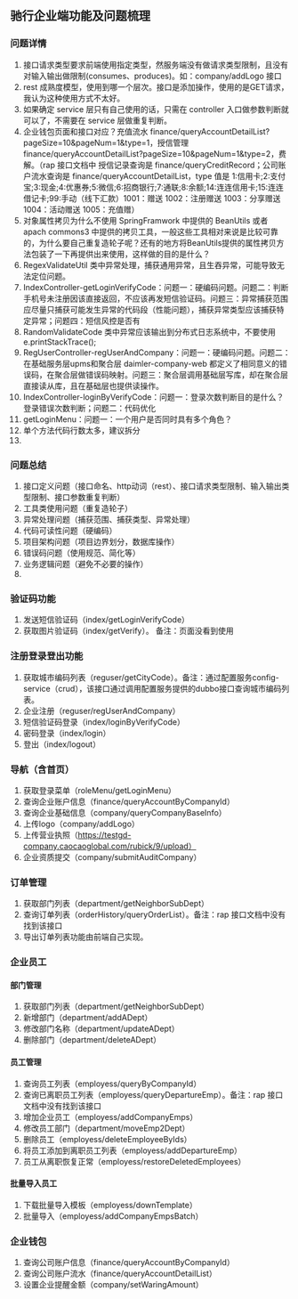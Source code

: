 ## 驰行企业端功能及问题梳理

### 问题详情

1. 接口请求类型要求前端使用指定类型，然服务端没有做请求类型限制，且没有对输入输出做限制(consumes、produces)。如：company/addLogo 接口
2. rest 成熟度模型，使用到哪一个层次。接口是添加操作，使用的是GET请求，我认为这种使用方式不太好。
3. 如果确定 service 层只有自己使用的话，只需在 controller 入口做参数判断就可以了，不需要在 service 层做重复判断。
4. 企业钱包页面和接口对应？充值流水 finance/queryAccountDetailList?pageSize=10&pageNum=1&type=1，授信管理finance/queryAccountDetailList?pageSize=10&pageNum=1&type=2，费解。（rap 接口文档中 授信记录查询是 finance/queryCreditRecord；公司账户流水查询是  finance/queryAccountDetailList，type 值是 1:信用卡;2:支付宝;3:现金;4:优惠券;5:微信;6:招商银行;7:通联;8:余额;14:连连信用卡;15:连连借记卡;99:手动（线下汇款）1001：赠送 1002：注册赠送 1003：分享赠送 1004：活动赠送 1005：充值赠）
5. 对象属性拷贝为什么不使用 SpringFramwork 中提供的 BeanUtils 或者 apach commons3 中提供的拷贝工具，一般这些工具相对来说是比较可靠的，为什么要自己重复造轮子呢？还有的地方将BeanUtils提供的属性拷贝方法包装了一下再提供出来使用，这样做的目的是什么？
6. RegexValidateUtil 类中异常处理，捕获通用异常，且生吞异常，可能导致无法定位问题。
7. IndexController-getLoginVerifyCode：问题一：硬编码问题。问题二：判断手机号未注册因该直接返回，不应该再发短信验证码。问题三：异常捕获范围应尽量只捕获可能发生异常的代码段（性能问题），捕获异常类型应该捕获特定异常；问题四：短信风控是否有
8. RandomValidateCode 类中异常应该输出到分布式日志系统中，不要使用 e.printStackTrace();
9. RegUserController-regUserAndCompany：问题一：硬编码问题。问题二：在基础服务层upms和聚合层 daimler-company-web 都定义了相同意义的错误码，在聚合层做错误码映射。问题三：聚合层调用基础层写库，却在聚合层直接读从库，且在基础层也提供读操作。
10. IndexController-loginByVerifyCode：问题一：登录次数判断目的是什么？登录错误次数判断；问题二：代码优化
11. getLoginMenu：问题一：一个用户是否同时具有多个角色？
12. 单个方法代码行数太多，建议拆分
13. 



### 问题总结
1. 接口定义问题（接口命名、http动词（rest）、接口请求类型限制、输入输出类型限制、接口参数重复判断）
2. 工具类使用问题（重复造轮子）
3. 异常处理问题（捕获范围、捕获类型、异常处理）
4. 代码可读性问题（硬编码）
5. 项目架构问题（项目边界划分，数据库操作）
6. 错误码问题（使用规范、简化等）
7. 业务逻辑问题（避免不必要的操作）
8. 



### 验证码功能
1. 发送短信验证码（index/getLoginVerifyCode）
2. 获取图片验证码（index/getVerify）。 备注：页面没看到使用


### 注册登录登出功能
1. 获取城市编码列表（reguser/getCityCode）。备注：通过配置服务config-service（crud），该接口通过调用配置服务提供的dubbo接口查询城市编码列表。
2. 企业注册（reguser/regUserAndCompany）
3. 短信验证码登录（index/loginByVerifyCode）
4. 密码登录（index/login）
5. 登出（index/logout）


### 导航（含首页）
1. 获取登录菜单（roleMenu/getLoginMenu）
2. 查询企业账户信息（finance/queryAccountByCompanyId）
3. 查询企业基础信息（company/queryCompanyBaseInfo）
4. 上传logo（company/addLogo）
5. 上传营业执照（https://testgd-company.caocaoglobal.com/rubick/9/upload）
6. 企业资质提交（company/submitAuditCompany）


### 订单管理
1. 获取部门列表（department/getNeighborSubDept）
2. 查询订单列表（orderHistory/queryOrderList）。备注：rap 接口文档中没有找到该接口
3. 导出订单列表功能由前端自己实现。


### 企业员工
#### 部门管理
1. 获取部门列表（department/getNeighborSubDept）
2. 新增部门（department/addADept）
3. 修改部门名称（department/updateADept）
4. 删除部门（department/deleteADept）


#### 员工管理
1. 查询员工列表（employess/queryByCompanyId）
2. 查询已离职员工列表（employess/queryDepartureEmp）。备注：rap 接口文档中没有找到该接口
3. 增加企业员工（employess/addCompanyEmps）
4. 修改员工部门（department/moveEmp2Dept）
5. 删除员工（employess/deleteEmployeeByIds）
6. 将员工添加到离职员工列表（employess/addDepartureEmp）
7. 员工从离职恢复正常（employess/restoreDeletedEmployees）


#### 批量导入员工
1. 下载批量导入模板（employess/downTemplate）
2. 批量导入（employess/addCompanyEmpsBatch）


### 企业钱包
1. 查询公司账户信息（finance/queryAccountByCompanyId）
2. 查询公司账户流水（finance/queryAccountDetailList）
3. 设置企业提醒金额（company/setWaringAmount）





